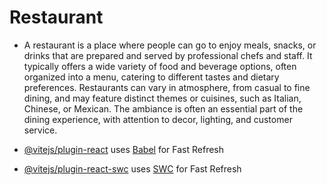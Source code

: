 # Restaurant

- A restaurant is a place where people can go to enjoy meals, snacks, or drinks that are prepared and served by professional chefs and staff. It typically offers a wide variety of food and beverage options, often organized into a menu, catering to different tastes and dietary preferences. Restaurants can vary in atmosphere, from casual to fine dining, and may feature distinct themes or cuisines, such as Italian, Chinese, or Mexican. The ambiance is often an essential part of the dining experience, with attention to decor, lighting, and customer service.

- [@vitejs/plugin-react](https://github.com/vitejs/vite-plugin-react/blob/main/packages/plugin-react/README.md) uses [Babel](https://babeljs.io/) for Fast Refresh
- [@vitejs/plugin-react-swc](https://github.com/vitejs/vite-plugin-react-swc) uses [SWC](https://swc.rs/) for Fast Refresh
